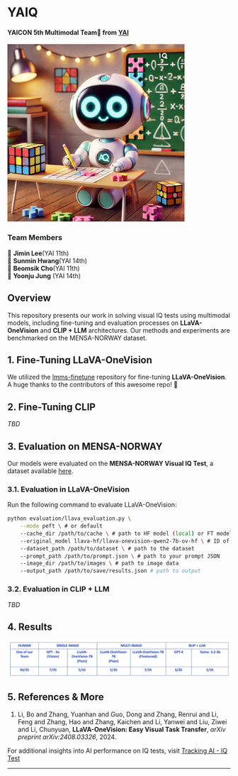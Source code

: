
# YAIQ
#### YAICON 5th Multimodal Team🌟 from [YAI](https://github.com/yonsei-YAI)
<img src="assets/YAIQ_banner.webp" alt="Banner" width="400">

### Team Members
🥸 **Jimin Lee**(YAI 11th)   
🥸 **Sunmin Hwang**(YAI 14th)  
🥸 **Beomsik Cho**(YAI 11th)  
🥸 **Yoonju Jung** (YAI 14th)  

## Overview

This repository presents our work in solving visual IQ tests using multimodal models, including fine-tuning and evaluation processes on **LLaVA-OneVision** and **CLIP + LLM** architectures. Our methods and experiments are benchmarked on the MENSA-NORWAY dataset.



## 1. Fine-Tuning LLaVA-OneVision

We utilized the [lmms-finetune](https://github.com/zjysteven/lmms-finetune) repository for fine-tuning **LLaVA-OneVision**.  
A huge thanks to the contributors of this awesome repo! 🙌



## 2. Fine-Tuning CLIP

*TBD*



## 3. Evaluation on MENSA-NORWAY

Our models were evaluated on the **MENSA-NORWAY Visual IQ Test**, a dataset available [here](https://huggingface.co/datasets/eduardtoni/MENSA-visual-iq-test).

### 3.1. Evaluation in LLaVA-OneVision

Run the following command to evaluate LLaVA-OneVision:

```bash
python evaluation/llava_evaluation.py \
    --mode peft \ # or default
    --cache_dir /path/to/cache \ # path to HF model (local) or FT model
    --original_model llava-hf/llava-onevision-qwen2-7b-ov-hf \ # ID of the original model
    --dataset_path /path/to/dataset \ # path to the dataset
    --prompt_path /path/to/prompt.json \ # path to your prompt JSON
    --image_dir /path/to/images \ # path to image data
    --output_path /path/to/save/results.json # path to output
```

### 3.2. Evaluation in CLIP + LLM

*TBD*



## 4. Results

![Evaluation Results](assets/results_table.png)


## 5. References & More

1. Li, Bo and Zhang, Yuanhan and Guo, Dong and Zhang, Renrui and Li, Feng and Zhang, Hao and Zhang, Kaichen and Li, Yanwei and Liu, Ziwei and Li, Chunyuan, **LLaVA-OneVision: Easy Visual Task Transfer**, *arXiv preprint arXiv:2408.03326*, 2024. 


For additional insights into AI performance on IQ tests, visit [Tracking AI - IQ Test](https://trackingai.org/IQ)

---

